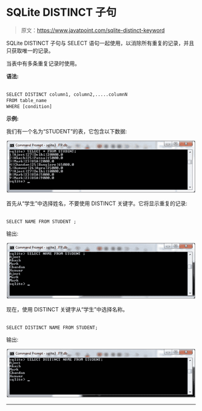 # SQLite DISTINCT 子句

> 原文：<https://www.javatpoint.com/sqlite-distinct-keyword>

SQLite DISTINCT 子句与 SELECT 语句一起使用，以消除所有重复的记录，并且只获取唯一的记录。

当表中有多条重复记录时使用。

**语法:**

```

SELECT DISTINCT column1, column2,.....columnN 
FROM table_name
WHERE [condition] 

```

**示例:**

我们有一个名为“STUDENT”的表，它包含以下数据:

![Sqlite Distinct clause 1](img/41c46c8a85d721a0ebc1ed94746d939a.png)

首先从“学生”中选择姓名，不要使用 DISTINCT 关键字。它将显示重复的记录:

```

SELECT NAME FROM STUDENT ;

```

输出:

![Sqlite Distinct clause 3](img/e323d1361209870760851c84e71b4588.png)

现在，使用 DISTINCT 关键字从“学生”中选择名称。

```

SELECT DISTINCT NAME FROM STUDENT;

```

输出:

![Sqlite Distinct clause 3](img/217228d4e9098a260da4705e56105c53.png)

* * *